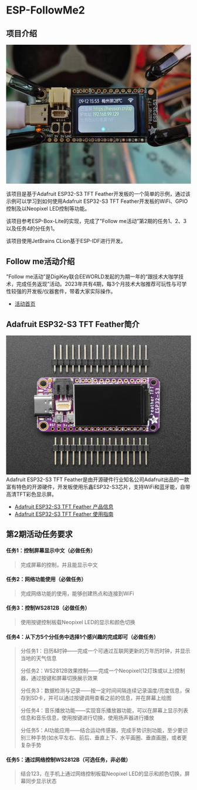 # ESP-FollowMe2
## 项目介绍
![image](https://github.com/HessianZ/esp-followme2/blob/master/assets/home1.jpg?raw=true)

该项目是基于Adafruit ESP32-S3 TFT Feather开发板的一个简单的示例，通过该示例可以学习到如何使用Adafruit ESP32-S3 TFT Feather开发板的WiFi、GPIO控制及以Neopixel LED控制等功能。

该项目参考ESP-Box-Lite的实现，完成了"Follow me活动”第2期的任务1、2、3以及任务4的分任务1。

该项目使用JetBrains CLion基于ESP-IDF进行开发。


## Follow me活动介绍
"Follow me活动”是DigiKey联合EEWORLD发起的为期一年的“跟技术大咖学技术，完成任务返现”活动。2023年共有4期，每3个月技术大咖推荐可玩性与可学性较强的开发板/仪器套件，带着大家实际操作。

* [活动首页](https://www.eeworld.com.cn/huodong/digikey_follow_me/)

## Adafruit ESP32-S3 TFT Feather简介
![image](https://github.com/adafruit/Adafruit-ESP32-S3-TFT-Feather-PCB/raw/main/assets/5483.jpg?raw=true)
Adafruit ESP32-S3 TFT Feather是由开源硬件行业知名公司Adafruit出品的一款富有特色的开源硬件，开发板使用乐鑫ESP32-S3芯片，支持WiFi和蓝牙能，自带高清TFT彩色显示屏。
* [Adafruit ESP32-S3 TFT Feather 产品信息](https://www.adafruit.com/product/5483)
* [Adafruit ESP32-S3 TFT Feather 使用指南](https://learn.adafruit.com/adafruit-esp32-s3-tft-feather)



## 第2期活动任务要求

#### 任务1：控制屏幕显示中文（必做任务）

> 完成屏幕的控制，并且能显示中文

#### 任务2：网络功能使用（必做任务）

> 完成网络功能的使用，能够创建热点和连接到WiFi

#### 任务3：控制WS2812B（必做任务）

> 使用按键控制板载Neopixel LED的显示和颜色切换

#### 任务4：从下方5个分任务中选择1个感兴趣的完成即可（必做任务）

> 分任务1：日历&时钟——完成一个可通过互联网更新的万年历时钟，并显示当地的天气信息
> 
> 分任务2：WS2812B效果控制——完成一个Neopixel(12灯珠或以上)控制器，通过按键和屏幕切换展示效果
> 
> 分任务3：数据检测与记录——按一定时间间隔连续记录温度/亮度信息，保存到SD卡，并可以通过按键调用查看之前的信息，并在屏幕上绘图
> 
> 分任务4：音乐播放功能——实现音乐播放器功能，可以在屏幕上显示列表信息和音乐信息，使用按键进行切换，使用扬声器进行播放
> 
> 分任务5：AI功能应用——结合运动传感器，完成手势识别功能，至少要识别三种手势(如水平左右、前后、垂直上下、水平画圈、垂直画圈，或者更复杂手势


#### 任务5：通过网络控制WS2812B（可选任务，非必做）
> 结合123，在手机上通过网络控制板载Neopixel LED的显示和颜色切换，屏幕同步显示状态
